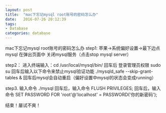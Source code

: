 ```yaml
---
layout: post
title:  "mac下忘记mysql root账号的密码怎么办"
date:   2016-07-26 20:12:39
tags:
- Database
categories: database
---
```



 mac下忘记mysql root账号的密码怎么办
step1:
苹果->系统偏好设置->最下边点mysql 在弹出页面中 关闭mysql服务（点击stop mysql server）

step2：
进入终端输入：cd /usr/local/mysql/bin/
回车后 登录管理员权限 sudo su
回车后输入以下命令来禁止mysql验证功能 ./mysqld_safe --skip-grant-tables &
回车后mysql会自动重启（偏好设置中mysql的状态会变成running）

step3. 
输入命令 ./mysql
回车后，输入命令 FLUSH PRIVILEGES; 
回车后，输入命令 SET PASSWORD FOR 'root'@'localhost' = PASSWORD('你的新密码');

结束！屡试不爽！


